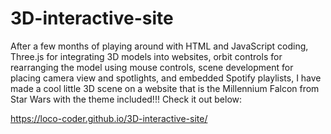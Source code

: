# 3D-interactive-site

After a few months of playing around with HTML and JavaScript coding, 
Three.js for integrating 3D models into websites, 
orbit controls for rearranging the model using mouse controls,
scene development for placing camera view and spotlights,
and embedded Spotify playlists,
I have made a cool little 3D scene on a website that is the Millennium Falcon from Star Wars with the theme included!!!
Check it out below:


https://loco-coder.github.io/3D-interactive-site/
